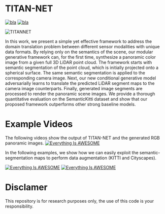 # TITAN-NET

[![bla](https://img.shields.io/apm/l/vim-mode)](https://opensource.org/licenses/MIT)
[![bla](http://img.shields.io/badge/CS.CV-arXiv%2106.13974-B31B1B.svg)](https://arxiv.org/abs/2106.13974)


![TITANNET](images/TITANNET.gif)

In this work, we present a simple yet effective framework to address the domain translation problem between different sensor modalities with unique data formats. By relying only on the semantics of the scene, our modular generative framework can, for the first time, synthesize a panoramic color image from a given full 3D LiDAR point cloud. The framework starts with semantic segmentation of the point cloud, which is initially projected onto a spherical surface. The same semantic segmentation is applied to the corresponding camera image. Next, our new conditional generative model adversarially learns to translate the predicted LiDAR segment maps to the camera image counterparts. Finally, generated image segments are processed to render the panoramic scene images. We provide a thorough quantitative evaluation on the SemanticKitti dataset and show that our proposed framework outperforms other strong baseline models. 



# Example Videos
The following videos show the output of TITAN-NET and the generated RGB panoramic images.
[![Everything Is AWESOME](https://img.youtube.com/vi/eV510t29TAc/0.jpg)](https://www.youtube.com/watch?v=eV510t29TAc "Everything Is AWESOME")


In the following examples, we show how we can easily exploit the semantic-segmentation maps to perform data augmentation (KITTI and Cityscapes).

[![Everything Is AWESOME](https://img.youtube.com/vi/zR6Ix6YUhwI/0.jpg)](https://www.youtube.com/watch?v=zR6Ix6YUhwI "Everything Is AWESOME")
[![Everything Is AWESOME](https://img.youtube.com/vi/MHshzIIcirU/0.jpg)](https://www.youtube.com/watch?v=MHshzIIcirU "Everything Is AWESOME")



# Disclamer

This repository is for research purposes only, the use of this code is your responsibility.
